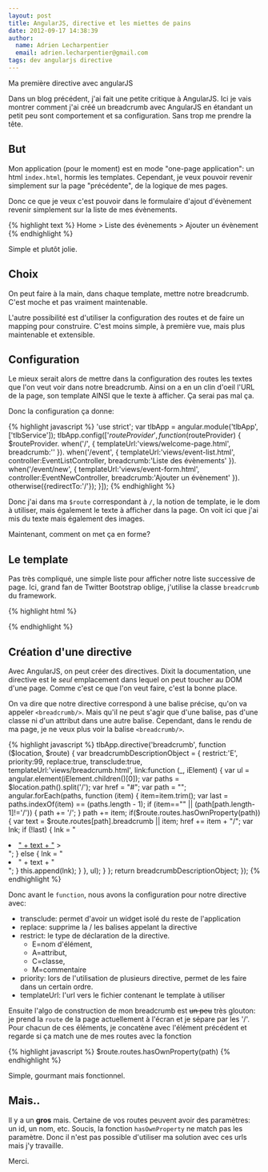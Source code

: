 ```yaml
---
layout: post
title: AngularJS, directive et les miettes de pains
date: 2012-09-17 14:38:39
author:
  name: Adrien Lecharpentier
  email: adrien.lecharpentier@gmail.com
tags: dev angularjs directive
---
```

Ma première directive avec angularJS

Dans un blog précédent, j'ai fait une petite critique à AngularJS. Ici je vais
montrer comment j'ai créé un breadcrumb avec AngularJS en étandant un petit peu
sont comportement et sa configuration. Sans trop me prendre la tête.

## But
Mon application (pour le moment) est en mode "one-page application": un html
`index.html`, hormis les templates. Cependant, je veux pouvoir revenir
simplement sur la page "précédente", de la logique de mes pages.

Donc ce que je veux c'est pouvoir dans le formulaire d'ajout d'évènement
revenir simplement sur la liste de mes évènements.

{% highlight text %}
	Home > Liste des évènements > Ajouter un évènement
{% endhighlight %}

Simple et plutôt jolie.

## Choix
On peut faire à la main, dans chaque template, mettre notre breadcrumb. C'est
moche et pas vraiment maintenable.

L'autre possibilité est d'utiliser la configuration des routes et de faire un
mapping pour construire. C'est moins simple, à première vue, mais plus
maintenable et extensible.

## Configuration
Le mieux serait alors de mettre dans la configuration des routes les textes que
l'on veut voir dans notre breadcrumb. Ainsi on a en un clin d'oeil l'URL de la
page, son template AINSI que le texte à afficher. Ça serai pas mal ça.

Donc la configuration ça donne:

{% highlight javascript %}
'use strict';
var tlbApp = angular.module('tlbApp', ['tlbService']);
tlbApp.config(['$routeProvider', function ($routeProvider) {
  $routeProvider.
    when('/', {
        templateUrl:'views/welcome-page.html',
        breadcrumb:'<i class="icon-home"></i>'
    }).
    when('/event', {
        templateUrl:'views/event-list.html',
        controller:EventListController,
        breadcrumb:'Liste des évènements'
    }).
    when('/event/new', {
        templateUrl:'views/event-form.html',
        controller:EventNewController,
        breadcrumb:'Ajouter un évènement'
    }).
    otherwise({redirectTo:'/'});
}]);
{% endhighlight %}

Donc j'ai dans ma `$route` correspondant à `/`, la notion de template, ie
le dom à utiliser, mais également le texte à afficher dans la page. On voit ici
que j'ai mis du texte mais également des images.

Maintenant, comment on met ça en forme?

## Le template
Pas très compliqué, une simple liste pour afficher notre liste successive de
page. Ici, grand fan de Twitter Bootstrap oblige, j'utilise la classe
`breadcrumb` du framework.

{% highlight html %}
<div>
  <ul class='breadcrumb'>
  </ul>
</div>
{% endhighlight %}

## Création d'une directive
Avec AngularJS, on peut créer des directives. Dixit la documentation, une
directive est le _seul_ emplacement dans lequel on peut toucher au DOM d'une
page. Comme c'est ce que l'on veut faire, c'est la bonne place.

On va dire que notre directive correspond à une balise précise, qu'on va
appeler `<breadcrumb/>`. Mais qu'il ne peut s'agir que d'une balise, pas d'une
classe ni d'un attribut dans une autre balise. Cependant, dans le rendu de ma
page, je ne veux plus voir la balise `<breadcrumb/>`.

{% highlight javascript %}
tlbApp.directive('breadcrumb', function ($location, $route) {
  var breadcrumbDescriptionObject = {
    restrict:'E',
    priority:99,
    replace:true,
    transclude:true,
    templateUrl:'views/breadcrumb.html',
    link:function (_, iElement) {
      var ul = angular.element(iElement.children()[0]);
      var paths = $location.path().split('/');
      var href = "#";
      var path = "";
      angular.forEach(paths, function (item) {
        item=item.trim();
        var last = paths.indexOf(item) == (paths.length - 1);
        if (item=="" || (path[path.length-1]!='/')) {
          path += '/';
        }
        path += item;
        if($route.routes.hasOwnProperty(path)) {
          var text = $route.routes[path].breadcrumb || item;
          href += item + "/";
          var lnk;
          if (!last) {
            lnk = "<li><a href='" + href + "'>" + text + "</a> <span class='divider'>&gt;</span></li>";
          } else {
            lnk = "<li class='active'>" + text + "</li>";
          }
          this.append(lnk);
        }
      }, ul);
    }
  };
  return breadcrumbDescriptionObject;
});
{% endhighlight %}

Donc avant le `function`, nous avons la configuration pour notre directive avec:

 - transclude: permet d'avoir un widget isolé du reste de l'application
 - replace: supprime la / les balises appelant la directive
 - restrict: le type de déclaration de la directive.
    - E=nom d'élément,
    - A=attribut,
    - C=classe,
    - M=commentaire
 - priority: lors de l'utilisation de plusieurs directive, permet de les faire
   dans un certain ordre.
 - templateUrl: l'url vers le fichier contenant le template à utiliser

Ensuite l'algo de construction de mon breadcrumb est <s>un peu</s> très
glouton: je prend la `route` de la page actuellement à l'écran et je sépare par
les '/'. Pour chacun de ces éléments, je concatène avec l'élément précédent et
regarde si ça match une de mes routes avec la fonction

{% highlight javascript %}
$route.routes.hasOwnProperty(path)
{% endhighlight %}

Simple, gourmant mais fonctionnel.

## Mais..
Il y a un __gros__ mais. Certaine de vos routes peuvent avoir des paramètres:
un id, un nom, etc. Soucis, la fonction `hasOwnProperty` ne match pas les
paramètre. Donc il n'est pas possible d'utiliser ma solution avec ces urls
mais j'y travaille.

Merci.
